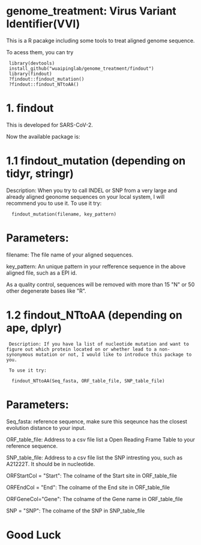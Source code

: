 # genome_treatment: Virus Variant Identifier(VVI)

This is a R pacakge including some tools to treat aligned genome sequence.

To acess them, you can try 
   
     library(devtools)
     install_github("wuaipinglab/genome_treatment/findout")
     library(findout)
     ?findout::findout_mutation()
     ?findout::findout_NTtoAA()

# 1. findout 

This is developed for SARS-CoV-2.
 
Now the available package is: 
 
#   1.1 findout_mutation (depending on tidyr, stringr)
      
   Description: When you try to call INDEL or SNP from a very large and already aligned geonome sequences on your local system, I will recommend you to use it.
      To use it try: 
       
      findout_mutation(filename, key_pattern)
     
# Parameters:

filename: The file name of your aligned sequences.

key_pattern: An unique pattern in your refference sequence in the above aligned file, such as a EPI id.

As a quality control, sequences will be removed with more than 15 "N" or 50 other degenerate bases like "R".

#    1.2 findout_NTtoAA (depending on ape, dplyr)

     Description: If you have la list of nucleotide mutation and want to figure out which protein located on or whether lead to a non-synonymous mutation or not, I would like to introduce this package to you.
     
     To use it try: 
       
      findout_NTtoAA(Seq_fasta, ORF_table_file, SNP_table_file)
      
# Parameters:

Seq_fasta: reference sequence, make sure this seqeunce has the closest evolution distance to your input.

ORF_table_file: Address to a csv file list a Open Reading Frame Table to your reference sequence.

SNP_table_file: Address to a csv file list the SNP intresting you, such as A21222T. It should be in nucleotide.

ORFStartCol = "Start": The colname of the Start site in ORF_table_file

ORFEndCol = "End": The colname of the End site in ORF_table_file

ORFGeneCol="Gene": The colname of the Gene name in ORF_table_file

SNP = "SNP": The colname of the SNP in SNP_table_file

# Good Luck


